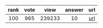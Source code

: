 
| rank | vote | view | answer | url |
|:-:|:-:|:-:|:-:|:-:|
|100|965|239233|10| [url](http://stackoverflow.com/questions/5466451/how-can-i-print-literal-curly-brace-characters-in-python-string-and-also-use-fo) |
